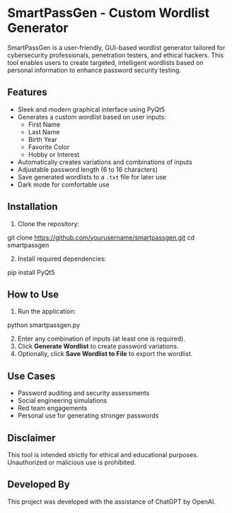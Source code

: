 # SmartPassGen - Custom Wordlist Generator

SmartPassGen is a user-friendly, GUI-based wordlist generator tailored for cybersecurity professionals, penetration testers, and ethical hackers. This tool enables users to create targeted, intelligent wordlists based on personal information to enhance password security testing.

## Features

- Sleek and modern graphical interface using PyQt5
- Generates a custom wordlist based on user inputs:
  - First Name
  - Last Name
  - Birth Year
  - Favorite Color
  - Hobby or Interest
- Automatically creates variations and combinations of inputs
- Adjustable password length (6 to 16 characters)
- Save generated wordlists to a `.txt` file for later use
- Dark mode for comfortable use

## Installation

1. Clone the repository:

git clone https://github.com/yourusername/smartpassgen.git
cd smartpassgen


2. Install required dependencies:

pip install PyQt5


## How to Use

1. Run the application:

python smartpassgen.py


2. Enter any combination of inputs (at least one is required).
3. Click **Generate Wordlist** to create password variations.
4. Optionally, click **Save Wordlist to File** to export the wordlist.

## Use Cases

- Password auditing and security assessments
- Social engineering simulations
- Red team engagements
- Personal use for generating stronger passwords

## Disclaimer

This tool is intended strictly for ethical and educational purposes. Unauthorized or malicious use is prohibited.

## Developed By

This project was developed with the assistance of ChatGPT by OpenAI.
